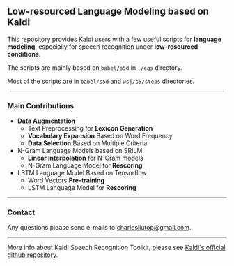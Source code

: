 ## Low-resourced Language Modeling based on Kaldi

This repository provides Kaldi users with a few useful scripts for **language modeling**, especially for speech recognition under **low-resourced conditions**.

The scripts are mainly based on `babel/s5d` in `./egs` directory.

Most of the scripts are in `babel/s5d` and `wsj/s5/steps` directories.

* * *

### Main Contributions
+ **Data Augmentation**
	- Text Preprocessing for **Lexicon Generation**
	- **Vocabulary Expansion** Based on Word Frequency
	- **Data Selection** Based on Multiple Criteria
+ N-Gram Language Models based on SRILM
	- **Linear Interpolation** for N-Gram models
	- N-Gram Language Model for **Rescoring**
+ LSTM Language Model Based on Tensorflow
	- Word Vectors **Pre-training**
	- LSTM Language Model for **Rescoring**

* * *

### Contact
Any questions please send e-mails to charlesliutop@gmail.com.

* * *

More info about Kaldi Speech Recognition Toolkit, please see [Kaldi's official github repository](http://www.github.com/kaldi-asr/kaldi).
